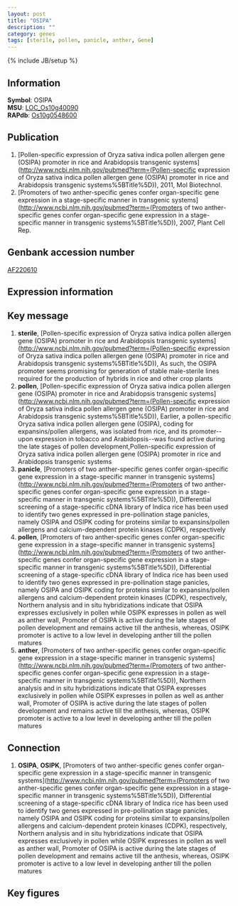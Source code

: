```yaml
---
layout: post
title: "OSIPA"
description: ""
category: genes
tags: [sterile, pollen, panicle, anther, Gene]
---
```

{% include JB/setup %}

## Information
__Symbol__: OSIPA  
__MSU__: [LOC_Os10g40090](http://rice.plantbiology.msu.edu/cgi-bin/ORF_infopage.cgi?orf=LOC_Os10g40090)  
__RAPdb__: [Os10g0548600](http://rapdb.dna.affrc.go.jp/viewer/gbrowse_details/irgsp1?name=Os10g0548600)  

## Publication
1. [Pollen-specific expression of Oryza sativa indica pollen allergen gene (OSIPA) promoter in rice and Arabidopsis transgenic systems](http://www.ncbi.nlm.nih.gov/pubmed?term=(Pollen-specific expression of Oryza sativa indica pollen allergen gene (OSIPA) promoter in rice and Arabidopsis transgenic systems%5BTitle%5D)), 2011, Mol Biotechnol.
2. [Promoters of two anther-specific genes confer organ-specific gene expression in a stage-specific manner in transgenic systems](http://www.ncbi.nlm.nih.gov/pubmed?term=(Promoters of two anther-specific genes confer organ-specific gene expression in a stage-specific manner in transgenic systems%5BTitle%5D)), 2007, Plant Cell Rep.

## Genbank accession number
[AF220610](http://www.ncbi.nlm.nih.gov/nuccore/AF220610)

## Expression information

## Key message
1. __sterile__, [Pollen-specific expression of Oryza sativa indica pollen allergen gene (OSIPA) promoter in rice and Arabidopsis transgenic systems](http://www.ncbi.nlm.nih.gov/pubmed?term=(Pollen-specific expression of Oryza sativa indica pollen allergen gene (OSIPA) promoter in rice and Arabidopsis transgenic systems%5BTitle%5D)),  As such, the OSIPA promoter seems promising for generation of stable male-sterile lines required for the production of hybrids in rice and other crop plants
2. __pollen__, [Pollen-specific expression of Oryza sativa indica pollen allergen gene (OSIPA) promoter in rice and Arabidopsis transgenic systems](http://www.ncbi.nlm.nih.gov/pubmed?term=(Pollen-specific expression of Oryza sativa indica pollen allergen gene (OSIPA) promoter in rice and Arabidopsis transgenic systems%5BTitle%5D)), Earlier, a pollen-specific Oryza sativa indica pollen allergen gene (OSIPA), coding for expansins/pollen allergens, was isolated from rice, and its promoter--upon expression in tobacco and Arabidopsis--was found active during the late stages of pollen development,Pollen-specific expression of Oryza sativa indica pollen allergen gene (OSIPA) promoter in rice and Arabidopsis transgenic systems
3. __panicle__, [Promoters of two anther-specific genes confer organ-specific gene expression in a stage-specific manner in transgenic systems](http://www.ncbi.nlm.nih.gov/pubmed?term=(Promoters of two anther-specific genes confer organ-specific gene expression in a stage-specific manner in transgenic systems%5BTitle%5D)), Differential screening of a stage-specific cDNA library of Indica rice has been used to identify two genes expressed in pre-pollination stage panicles, namely OSIPA and OSIPK coding for proteins similar to expansins/pollen allergens and calcium-dependent protein kinases (CDPK), respectively
4. __pollen__, [Promoters of two anther-specific genes confer organ-specific gene expression in a stage-specific manner in transgenic systems](http://www.ncbi.nlm.nih.gov/pubmed?term=(Promoters of two anther-specific genes confer organ-specific gene expression in a stage-specific manner in transgenic systems%5BTitle%5D)), Differential screening of a stage-specific cDNA library of Indica rice has been used to identify two genes expressed in pre-pollination stage panicles, namely OSIPA and OSIPK coding for proteins similar to expansins/pollen allergens and calcium-dependent protein kinases (CDPK), respectively, Northern analysis and in situ hybridizations indicate that OSIPA expresses exclusively in pollen while OSIPK expresses in pollen as well as anther wall, Promoter of OSIPA is active during the late stages of pollen development and remains active till the anthesis, whereas, OSIPK promoter is active to a low level in developing anther till the pollen matures
5. __anther__, [Promoters of two anther-specific genes confer organ-specific gene expression in a stage-specific manner in transgenic systems](http://www.ncbi.nlm.nih.gov/pubmed?term=(Promoters of two anther-specific genes confer organ-specific gene expression in a stage-specific manner in transgenic systems%5BTitle%5D)),  Northern analysis and in situ hybridizations indicate that OSIPA expresses exclusively in pollen while OSIPK expresses in pollen as well as anther wall, Promoter of OSIPA is active during the late stages of pollen development and remains active till the anthesis, whereas, OSIPK promoter is active to a low level in developing anther till the pollen matures

## Connection
1. __OSIPA__, __OSIPK__, [Promoters of two anther-specific genes confer organ-specific gene expression in a stage-specific manner in transgenic systems](http://www.ncbi.nlm.nih.gov/pubmed?term=(Promoters of two anther-specific genes confer organ-specific gene expression in a stage-specific manner in transgenic systems%5BTitle%5D)), Differential screening of a stage-specific cDNA library of Indica rice has been used to identify two genes expressed in pre-pollination stage panicles, namely OSIPA and OSIPK coding for proteins similar to expansins/pollen allergens and calcium-dependent protein kinases (CDPK), respectively, Northern analysis and in situ hybridizations indicate that OSIPA expresses exclusively in pollen while OSIPK expresses in pollen as well as anther wall, Promoter of OSIPA is active during the late stages of pollen development and remains active till the anthesis, whereas, OSIPK promoter is active to a low level in developing anther till the pollen matures

## Key figures


